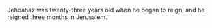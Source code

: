 Jehoahaz was twenty-three years old when he began to reign, and he reigned three months in Jerusalem.
